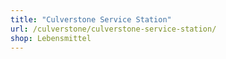 ```yaml
---
title: "Culverstone Service Station"
url: /culverstone/culverstone-service-station/
shop: Lebensmittel
---
```

